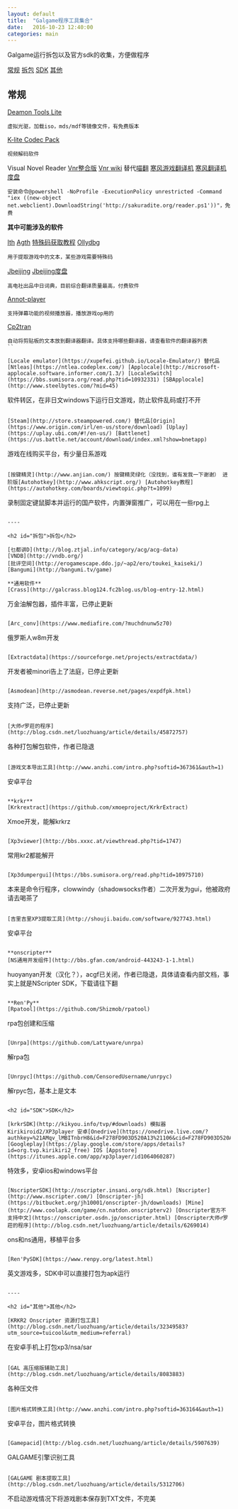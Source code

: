 ```yaml
---
layout: default
title:  "Galgame程序工具集合"
date:   2016-10-23 12:40:00
categories: main
---
```


Galgame运行拆包以及官方sdk的收集，方便做程序

[常规](#常规) [拆包](#拆包) [SDK](#SDK) [其他](#其他)

<h2 id="常规">常规</h2>

[Deamon Tools Lite](http://www.daemon-tools.cc/downloads) 

```
虚拟光驱，加载iso，mds/mdf等镜像文件，有免费版本
```

[K-lite Codec Pack](https://www.codecguide.com/download_kl.htm) 

```
视频解码软件
```

Visual Novel Reader [Vnr整合版](http://pan.baidu.com/s/1i4PD4AL) [Vnr wiki](http://sakuradite.com/wiki/zh/vnr) 替代[喵翻](http://bqsweb.blog.163.com/blog/static/2081432892010013104015130/) [寒风游戏翻译机](http://tieba.baidu.com/p/3223199510#55430297224l) [寒风翻译机度盘](http://pan.baidu.com/s/1c21byIs)

```
安装命令@powershell -NoProfile -ExecutionPolicy unrestricted -Command "iex ((new-object net.webclient).DownloadString('http://sakuradite.org/reader.ps1'))"，免费
```

**其中可能涉及的软件**

[Ith](https://code.google.com/archive/p/interactive-text-hooker/downloads) [Agth](http://blog.csdn.net/luozhuang/article/details/5302584) [特殊码获取教程](https://bbs.sumisora.org/read.php?tid=10902593) [Ollydbg](http://ollydbg.de/download.htm)

```
用于提取游戏中的文本，某些游戏需要特殊码
```

[Jbeijing](http://www.kodensha.jp/soft/jb/) [Jbeijing度盘](http://pan.baidu.com/s/1eRXllpo)

```
高电社出品中日词典，目前综合翻译质量最高，付费软件
```

[Annot-player](http://annot-player.joydownload.com/) 

```
支持弹幕功能的视频播放器，播放游戏op用的
```

[Cp2tran](https://bbs.sumisora.org/read.php?tid=10918284)

```
自动将剪贴板的文本放到翻译器翻译。具体支持哪些翻译器，请查看软件的翻译器列表
``

[Locale emulator](https://xupefei.github.io/Locale-Emulator/) 替代品[Ntleas](https://ntlea.codeplex.com/) [Applocale](http://microsoft-applocale.software.informer.com/1.3/) [LocaleSwitch](https://bbs.sumisora.org/read.php?tid=10932331) [SBApplocale](http://www.steelbytes.com/?mid=45)

```
软件转区，在非日文windows下运行日文游戏，防止软件乱码或打不开
```

[Steam](http://store.steampowered.com/) 替代品[Origin](https://www.origin.com/irl/en-us/store/download) [Uplay](https://uplay.ubi.com/#!/en-us/) [Battlenet](https://us.battle.net/account/download/index.xml?show=bnetapp)

```
游戏在线购买平台，有少量日系游戏
```

[按键精灵](http://www.anjian.com/) 按键精灵绿化（没找到，谁有发我一下谢谢） 进阶版[Autohotkey](http://www.ahkscript.org/) [Autohotkey教程](https://autohotkey.com/boards/viewtopic.php?t=1099)

```
录制固定键鼠脚本并运行的国产软件，内置弹窗推广，可以用在一些rpg上
```

----

<h2 id="拆包">拆包</h2>

[乜都讲D](http://blog.ztjal.info/category/acg/acg-data)
[VNDB](http://vndb.org/)
[批评空间](http://erogamescape.ddo.jp/~ap2/ero/toukei_kaiseki/)
[Bangumi](http://bangumi.tv/game)

**通用软件**
[Crass](http://galcrass.blog124.fc2blog.us/blog-entry-12.html) 

```
万金油解包器，插件丰富，已停止更新
```

[Arc_conv](https://www.mediafire.com/?muchdnunw5z70) 

```
俄罗斯人w8m开发
```

[Extractdata](https://sourceforge.net/projects/extractdata/)

```
开发者被minori告上了法庭，已停止更新
```

[Asmodean](http://asmodean.reverse.net/pages/expdfpk.html)

```
支持广泛，已停止更新
```

[大师♂罗莊的程序](http://blog.csdn.net/luozhuang/article/details/45872757)

```
各种打包解包软件，作者已隐退
```

[游戏文本导出工具](http://www.anzhi.com/intro.php?softid=367361&auth=1)

```
安卓平台
```

**krkr**
[Krkrextract](https://github.com/xmoeproject/KrkrExtract) 

```
Xmoe开发，能解krkrz
```

[Xp3viewer](http://bbs.xxxc.at/viewthread.php?tid=1747) 

```
常用kr2都能解开
```

[Xp3dumpergui](https://bbs.sumisora.org/read.php?tid=10975710)

```
本来是命令行程序，clowwindy（shadowsocks作者）二次开发为gui，他被政府请去喝茶了
```

[吉里吉里XP3提取工具](http://shouji.baidu.com/software/927743.html)

```
安卓平台
```

**onscripter**
[NS通用开发组件](http://bbs.gfan.com/android-443243-1-1.html) 

```
huoyanyan开发（汉化？），acgf已关闭，作者已隐退，具体请查看内部文档，事实上就是NScripter SDK，下载请往下翻
```

**Ren'Py**
[Rpatool](https://github.com/Shizmob/rpatool)

```
rpa包创建和压缩
```

[Unrpa](https://github.com/Lattyware/unrpa)

```
解rpa包
```

[Unrpyc](https://github.com/CensoredUsername/unrpyc)

```
解rpyc包，基本上是文本
```

<h2 id="SDK">SDK</h2>

[krkrSDK](http://kikyou.info/tvp/#downloads) 模拟器Kirikiroid2/XP3player 安卓[Onedrive](https://onedrive.live.com/?authkey=%21AMqv_lMBITnbrH8&id=F278FD903D520A13%21106&cid=F278FD903D520A13) [Googleplay](https://play.google.com/store/apps/details?id=org.tvp.kirikiri2_free) IOS [Appstore](https://itunes.apple.com/app/xp3player/id1064060287) 

```
特效多，安卓ios和windows平台
```

[NscripterSDK](http://nscripter.insani.org/sdk.html) [Nscripter](http://www.nscripter.com/) [Onscripter-jh](https://bitbucket.org/jh10001/onscripter-jh/downloads) [Mine](http://www.coolapk.com/game/cn.natdon.onscripterv2) [Onscripter官方不支持中文](https://onscripter.osdn.jp/onscripter.html) [Onscripter大师♂罗莊的程序](http://blog.csdn.net/luozhuang/article/details/6269014)

```
ons和ns通用，移植平台多
```

[Ren'PySDK](https://www.renpy.org/latest.html) 

```
英文游戏多，SDK中可以直接打包为apk运行
```

----

<h2 id="其他">其他</h2>

[KRKR2 Onscripter 资源打包工具](http://blog.csdn.net/luozhuang/article/details/32349583?utm_source=tuicool&utm_medium=referral)

```
在安卓手机上打包xp3/nsa/sar
```

[GAL 高压缩版辅助工具](http://blog.csdn.net/luozhuang/article/details/8083883)

```
各种压文件
```

[图片格式转换工具](http://www.anzhi.com/intro.php?softid=363164&auth=1)

```
安卓平台，图片格式转换
```

[Gamepacid](http://blog.csdn.net/luozhuang/article/details/5907639)

```
GALGAME引擎识别工具
```

[GALGAME 剧本提取工具](http://blog.csdn.net/luozhuang/article/details/5312706)

```
不启动游戏情况下将游戏剧本保存到TXT文件，不完美
```
